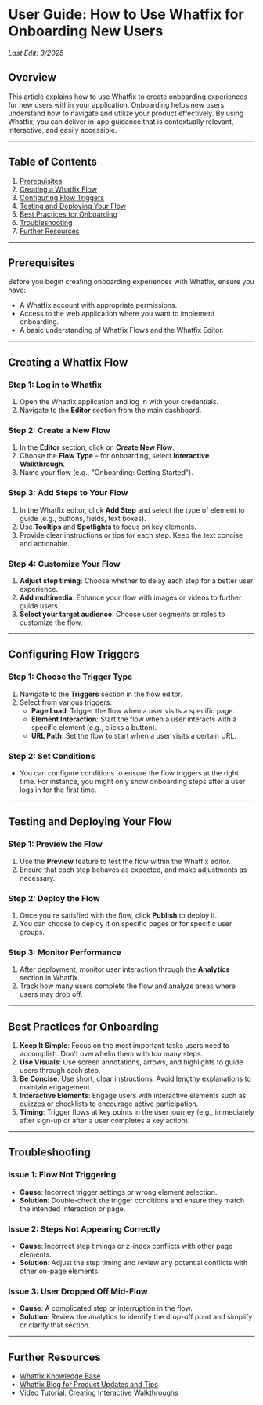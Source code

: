 # User Guide: How to Use Whatfix for Onboarding New Users

_Last Edit: 3/2025_

## Overview
This article explains how to use Whatfix to create onboarding experiences for new users within your application. Onboarding helps new users understand how to navigate and utilize your product effectively. By using Whatfix, you can deliver in-app guidance that is contextually relevant, interactive, and easily accessible.

---

## Table of Contents
1. [Prerequisites](#prerequisites)
2. [Creating a Whatfix Flow](#creating-a-whatfix-flow)
3. [Configuring Flow Triggers](#configuring-flow-triggers)
4. [Testing and Deploying Your Flow](#testing-and-deploying-your-flow)
5. [Best Practices for Onboarding](#best-practices-for-onboarding)
6. [Troubleshooting](#troubleshooting)
7. [Further Resources](#further-resources)

---

## Prerequisites
Before you begin creating onboarding experiences with Whatfix, ensure you have:
- A Whatfix account with appropriate permissions.
- Access to the web application where you want to implement onboarding.
- A basic understanding of Whatfix Flows and the Whatfix Editor.

---

## Creating a Whatfix Flow

### Step 1: Log in to Whatfix
1. Open the Whatfix application and log in with your credentials.
2. Navigate to the **Editor** section from the main dashboard.

### Step 2: Create a New Flow
1. In the **Editor** section, click on **Create New Flow**.
2. Choose the **Flow Type** – for onboarding, select **Interactive Walkthrough**.
3. Name your flow (e.g., "Onboarding: Getting Started").

### Step 3: Add Steps to Your Flow
1. In the Whatfix editor, click **Add Step** and select the type of element to guide (e.g., buttons, fields, text boxes).
2. Use **Tooltips** and **Spotlights** to focus on key elements.
3. Provide clear instructions or tips for each step. Keep the text concise and actionable.

### Step 4: Customize Your Flow
1. **Adjust step timing**: Choose whether to delay each step for a better user experience.
2. **Add multimedia**: Enhance your flow with images or videos to further guide users.
3. **Select your target audience**: Choose user segments or roles to customize the flow.

---

## Configuring Flow Triggers

### Step 1: Choose the Trigger Type
1. Navigate to the **Triggers** section in the flow editor.
2. Select from various triggers:
   - **Page Load**: Trigger the flow when a user visits a specific page.
   - **Element Interaction**: Start the flow when a user interacts with a specific element (e.g., clicks a button).
   - **URL Path**: Set the flow to start when a user visits a certain URL.

### Step 2: Set Conditions
- You can configure conditions to ensure the flow triggers at the right time. For instance, you might only show onboarding steps after a user logs in for the first time.

---

## Testing and Deploying Your Flow

### Step 1: Preview the Flow
1. Use the **Preview** feature to test the flow within the Whatfix editor.
2. Ensure that each step behaves as expected, and make adjustments as necessary.

### Step 2: Deploy the Flow
1. Once you're satisfied with the flow, click **Publish** to deploy it.
2. You can choose to deploy it on specific pages or for specific user groups.

### Step 3: Monitor Performance
1. After deployment, monitor user interaction through the **Analytics** section in Whatfix.
2. Track how many users complete the flow and analyze areas where users may drop off.

---

## Best Practices for Onboarding

1. **Keep It Simple**: Focus on the most important tasks users need to accomplish. Don't overwhelm them with too many steps.
2. **Use Visuals**: Use screen annotations, arrows, and highlights to guide users through each step.
3. **Be Concise**: Use short, clear instructions. Avoid lengthy explanations to maintain engagement.
4. **Interactive Elements**: Engage users with interactive elements such as quizzes or checklists to encourage active participation.
5. **Timing**: Trigger flows at key points in the user journey (e.g., immediately after sign-up or after a user completes a key action).

---

## Troubleshooting

### Issue 1: Flow Not Triggering
- **Cause**: Incorrect trigger settings or wrong element selection.
- **Solution**: Double-check the trigger conditions and ensure they match the intended interaction or page.

### Issue 2: Steps Not Appearing Correctly
- **Cause**: Incorrect step timings or z-index conflicts with other page elements.
- **Solution**: Adjust the step timing and review any potential conflicts with other on-page elements.

### Issue 3: User Dropped Off Mid-Flow
- **Cause**: A complicated step or interruption in the flow.
- **Solution**: Review the analytics to identify the drop-off point and simplify or clarify that section.

---

## Further Resources
- [Whatfix Knowledge Base](https://help.whatfix.com/)
- [Whatfix Blog for Product Updates and Tips](https://www.whatfix.com/blog/)
- [Video Tutorial: Creating Interactive Walkthroughs](link)
